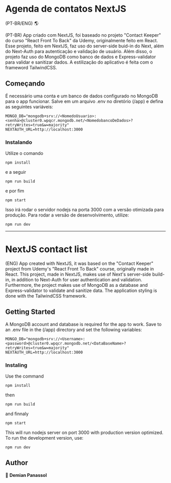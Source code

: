#  Agenda de contatos NextJS
(PT-BR/ENG) 🌎

(PT-BR) App criado com NextJS, foi baseado no projeto "Contact Keeper" do curso "React Front To Back" da Udemy, originalmente feito em React. Esse projeto, feito em NextJS, faz uso do server-side buid-in do Next, além do Next-Auth para autenticação e validação de usuário. Além disso, o projeto faz uso do MongoDB como banco de dados e Express-validator para validar e sanitizar dados. A estilização do aplicativo é feita com o frameword TailwindCSS.

## Começando

É necessário uma conta e um banco de dados configurado no MongoDB para o app funcionar. Salve em um arquivo .env no diretório (/app) e defina as seguintes variáveis:

```
MONGO_DB="mongodb+srv://<NomedoUsuario>:<senha>@cluster0.wpqcr.mongodb.net/<NomedobancoDeDados>?retryWrites=true&w=majority"
NEXTAUTH_URL=http://localhost:3000
```

### Instalando

Utilize o comando

```
npm install
```
e a seguir 

```
npm run build
```
e por fim

```
npm start
```

Isso irá rodar o servidor nodejs na porta 3000 com a versão otimizada para produção. Para rodar a versão de desenvolvimento, utilize:

```
npm run dev
```
--------------------------------------------

#  NextJS contact list

(ENG) App created with NextJS, it was based on the "Contact Keeper" project from Udemy's "React Front To Back" course, originally made in React. This project, made in NextJS, makes use of Next's server-side build-in, in addition to Next-Auth for user authentication and validation. Furthermore, the project makes use of MongoDB as a database and Express-validator to validate and sanitize data. The application styling is done with the TailwindCSS framework.

## Getting Started

A MongoDB account and database is required for the app to work. Save to an .env file in the (/app) directory and set the following variables:

```
MONGO_DB="mongodb+srv://<Username>:<password>@cluster0.wpqcr.mongodb.net/<DataBaseName>?retryWrites=true&w=majority"
NEXTAUTH_URL=http://localhost:3000
```
### Instaling

Use the command

```
npm install
```

then 

```
npm run build
```

and finnaly

```
npm start
```

This will run nodejs server on port 3000 with production version optimized. To run the development version, use: 

```
npm run dev
```

## Author

👤 **Demian Panassol**
